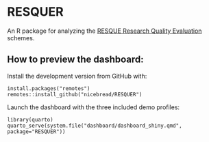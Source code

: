 # RESQUER
An R package for analyzing the [RESQUE Research Quality Evaluation](https://nicebread.github.io/RESQUE) schemes.

## How to preview the dashboard:

Install the development version from GitHub with:

```
install.packages("remotes")
remotes::install_github("nicebread/RESQUER")
```

Launch the dashboard with the three included demo profiles:

```
library(quarto)
quarto_serve(system.file("dashboard/dashboard_shiny.qmd", package="RESQUER"))
```

